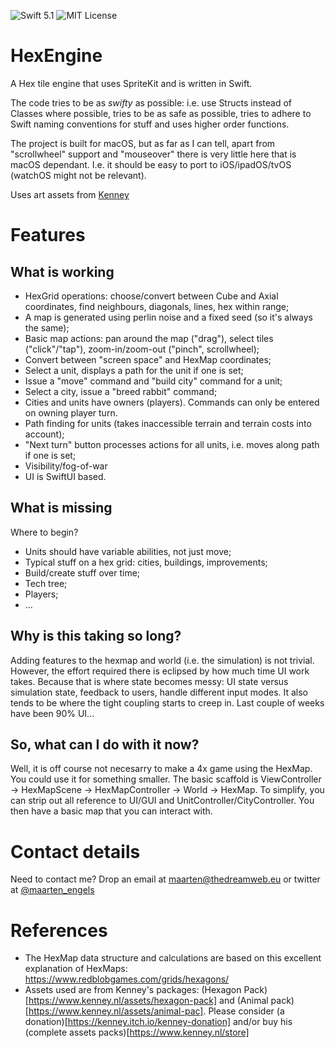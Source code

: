 ![Swift 5.1](http://img.shields.io/badge/swift-5.1-orange.svg) ![MIT License](http://img.shields.io/badge/license-MIT-brightgreen.svg)

# HexEngine
A Hex tile engine that uses SpriteKit and is written in Swift.

The code tries to be as *swifty* as possible: i.e. use Structs instead of Classes where possible, tries to be as safe as possible, tries to adhere to Swift naming conventions for stuff and uses higher order functions.

The project is built for macOS, but as far as I can tell, apart from "scrollwheel" support and "mouseover" there is very little here that is macOS dependant. I.e. it should be easy to port to iOS/ipadOS/tvOS (watchOS might not be relevant).

Uses art assets from [Kenney](https://www.kenney.nl)

# Features
## What is working
* HexGrid operations: choose/convert between Cube and Axial coordinates, find neighbours, diagonals, lines, hex within range;
* A map is generated using perlin noise and a fixed seed (so it's always the same);
* Basic map actions: pan around the map ("drag"), select tiles ("click"/"tap"), zoom-in/zoom-out ("pinch", scrollwheel);
* Convert between "screen space" and HexMap coordinates;
* Select a unit, displays a path for the unit if one is set;
* Issue a "move" command and "build city" command for a unit;
* Select a city, issue a "breed rabbit" command;
* Cities and units have owners (players). Commands can only be entered on owning player turn.
* Path finding for units (takes inaccessible terrain and terrain costs into account);
* "Next turn" button processes actions for all units, i.e. moves along path if one is set;
* Visibility/fog-of-war
* UI is SwiftUI based.

## What is missing
Where to begin?
* Units should have variable abilities, not just move;
* Typical stuff on a hex grid: cities, buildings, improvements;
* Build/create stuff over time;
* Tech tree;
* Players;
* ...

## Why is this taking so long?
Adding features to the hexmap and world (i.e. the simulation) is not trivial. However, the effort required there is eclipsed by how much time UI work takes. Because that is where state becomes messy: UI state versus simulation state, feedback to users, handle different input modes. It also tends to be where the tight coupling starts to creep in. Last couple of weeks have been 90% UI...

## So, what can I do with it now?
Well, it is off course not necesarry to make a 4x game using the HexMap. You could use it for something smaller. The basic scaffold is ViewController -> HexMapScene -> HexMapController -> World -> HexMap.
To simplify, you can strip out all reference to UI/GUI and UnitController/CityController. You then have a basic map that you can interact with.

# Contact details
Need to contact me? Drop an email at maarten@thedreamweb.eu or twitter at [@maarten_engels](https://twitter.com/maarten_engels)

# References
* The HexMap data structure and calculations are based on this excellent explanation of HexMaps: https://www.redblobgames.com/grids/hexagons/ 
* Assets used are from Kenney's packages: (Hexagon Pack)[https://www.kenney.nl/assets/hexagon-pack] and (Animal pack)[https://www.kenney.nl/assets/animal-pac]. Please consider (a donation)[https://kenney.itch.io/kenney-donation] and/or buy his (complete assets packs)[https://www.kenney.nl/store]